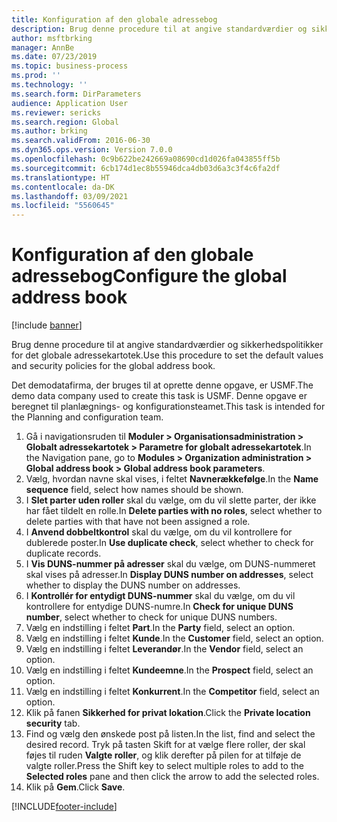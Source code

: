 ```yaml
---
title: Konfiguration af den globale adressebog
description: Brug denne procedure til at angive standardværdier og sikkerhedspolitikker for det globale adressekartotek.
author: msftbrking
manager: AnnBe
ms.date: 07/23/2019
ms.topic: business-process
ms.prod: ''
ms.technology: ''
ms.search.form: DirParameters
audience: Application User
ms.reviewer: sericks
ms.search.region: Global
ms.author: brking
ms.search.validFrom: 2016-06-30
ms.dyn365.ops.version: Version 7.0.0
ms.openlocfilehash: 0c9b622be242669a08690cd1d026fa043855ff5b
ms.sourcegitcommit: 6cb174d1ec8b55946dca4db03d6a3c3f4c6fa2df
ms.translationtype: HT
ms.contentlocale: da-DK
ms.lasthandoff: 03/09/2021
ms.locfileid: "5560645"
---
```

# <a name="configure-the-global-address-book"></a><span data-ttu-id="8676c-103">Konfiguration af den globale adressebog</span><span class="sxs-lookup"><span data-stu-id="8676c-103">Configure the global address book</span></span>

[!include [banner](../../includes/banner.md)]

<span data-ttu-id="8676c-104">Brug denne procedure til at angive standardværdier og sikkerhedspolitikker for det globale adressekartotek.</span><span class="sxs-lookup"><span data-stu-id="8676c-104">Use this procedure to set the default values and security policies for the global address book.</span></span> 

<span data-ttu-id="8676c-105">Det demodatafirma, der bruges til at oprette denne opgave, er USMF.</span><span class="sxs-lookup"><span data-stu-id="8676c-105">The demo data company used to create this task is USMF.</span></span> <span data-ttu-id="8676c-106">Denne opgave er beregnet til planlægnings- og konfigurationsteamet.</span><span class="sxs-lookup"><span data-stu-id="8676c-106">This task is intended for the Planning and configuration team.</span></span>

1. <span data-ttu-id="8676c-107">Gå i navigationsruden til **Moduler > Organisationsadministration > Globalt adressekartotek > Parametre for globalt adressekartotek**.</span><span class="sxs-lookup"><span data-stu-id="8676c-107">In the Navigation pane, go to **Modules > Organization administration > Global address book > Global address book parameters**.</span></span>
2. <span data-ttu-id="8676c-108">Vælg, hvordan navne skal vises, i feltet **Navnerækkefølge**.</span><span class="sxs-lookup"><span data-stu-id="8676c-108">In the **Name sequence** field, select how names should be shown.</span></span>
3. <span data-ttu-id="8676c-109">I **Slet parter uden roller** skal du vælge, om du vil slette parter, der ikke har fået tildelt en rolle.</span><span class="sxs-lookup"><span data-stu-id="8676c-109">In **Delete parties with no roles**, select whether to delete parties with that have not been assigned a role.</span></span>
4. <span data-ttu-id="8676c-110">I **Anvend dobbeltkontrol** skal du vælge, om du vil kontrollere for dublerede poster.</span><span class="sxs-lookup"><span data-stu-id="8676c-110">In **Use duplicate check**, select whether to check for duplicate records.</span></span>
5. <span data-ttu-id="8676c-111">I **Vis DUNS-nummer på adresser** skal du vælge, om DUNS-nummeret skal vises på adresser.</span><span class="sxs-lookup"><span data-stu-id="8676c-111">In **Display DUNS number on addresses**, select whether to display the DUNS number on addresses.</span></span>
6. <span data-ttu-id="8676c-112">I **Kontrollér for entydigt DUNS-nummer** skal du vælge, om du vil kontrollere for entydige DUNS-numre.</span><span class="sxs-lookup"><span data-stu-id="8676c-112">In **Check for unique DUNS number**, select whether to check for unique DUNS numbers.</span></span>
7. <span data-ttu-id="8676c-113">Vælg en indstilling i feltet **Part**.</span><span class="sxs-lookup"><span data-stu-id="8676c-113">In the **Party** field, select an option.</span></span>
8. <span data-ttu-id="8676c-114">Vælg en indstilling i feltet **Kunde**.</span><span class="sxs-lookup"><span data-stu-id="8676c-114">In the **Customer** field, select an option.</span></span>
9. <span data-ttu-id="8676c-115">Vælg en indstilling i feltet **Leverandør**.</span><span class="sxs-lookup"><span data-stu-id="8676c-115">In the **Vendor** field, select an option.</span></span>
10. <span data-ttu-id="8676c-116">Vælg en indstilling i feltet **Kundeemne**.</span><span class="sxs-lookup"><span data-stu-id="8676c-116">In the **Prospect** field, select an option.</span></span>
11. <span data-ttu-id="8676c-117">Vælg en indstilling i feltet **Konkurrent**.</span><span class="sxs-lookup"><span data-stu-id="8676c-117">In the **Competitor** field, select an option.</span></span>
12. <span data-ttu-id="8676c-118">Klik på fanen **Sikkerhed for privat lokation**.</span><span class="sxs-lookup"><span data-stu-id="8676c-118">Click the **Private location security** tab.</span></span>
13. <span data-ttu-id="8676c-119">Find og vælg den ønskede post på listen.</span><span class="sxs-lookup"><span data-stu-id="8676c-119">In the list, find and select the desired record.</span></span> <span data-ttu-id="8676c-120">Tryk på tasten Skift for at vælge flere roller, der skal føjes til ruden **Valgte roller**, og klik derefter på pilen for at tilføje de valgte roller.</span><span class="sxs-lookup"><span data-stu-id="8676c-120">Press the Shift key to select multiple roles to add to the **Selected roles** pane and then click the arrow to add the selected roles.</span></span>  
14. <span data-ttu-id="8676c-121">Klik på **Gem**.</span><span class="sxs-lookup"><span data-stu-id="8676c-121">Click **Save**.</span></span>



[!INCLUDE[footer-include](../../../../includes/footer-banner.md)]